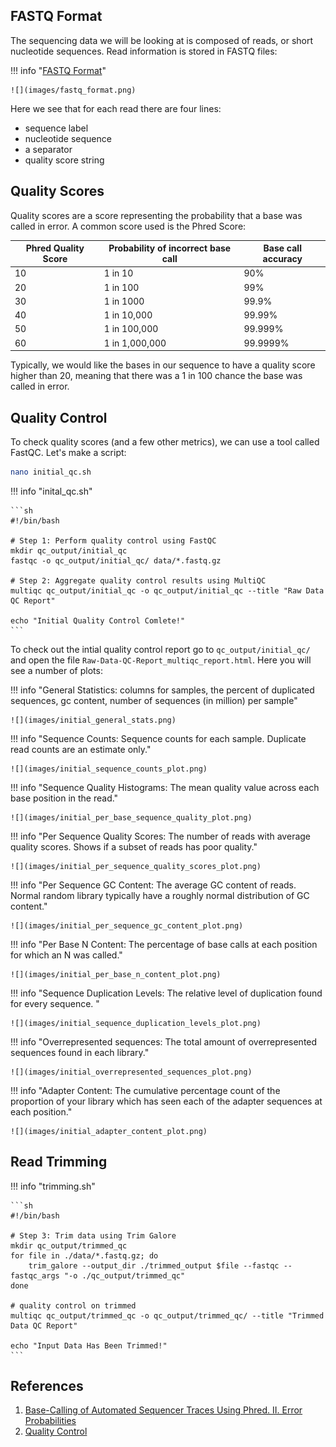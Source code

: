 ## FASTQ Format

The sequencing data we will be looking at is composed of reads, or short nucleotide sequences. Read information is stored in FASTQ files:

!!! info "[FASTQ Format](https://www.drive5.com/usearch/manual7/fastq_files.html)"

    ![](images/fastq_format.png)
   
   
Here we see that for each read there are four lines:

- sequence label
- nucleotide sequence
- a separator
- quality score string

## Quality Scores

Quality scores are a score representing the probability that a base was called in error. A common score used is the Phred Score:

|Phred Quality Score	|Probability of incorrect base call	|Base call accuracy|
|-|-|-|
|10	|1 in 10|	90%|
|20	|1 in 100|	99%|
|30	|1 in 1000|	99.9%|
|40	|1 in 10,000|	99.99%|
|50	|1 in 100,000|	99.999%|
|60	|1 in 1,000,000|	99.9999%|

Typically, we would like the bases in our sequence to have a quality score higher than 20, meaning that there was a 1 in 100 chance the base was called in error.

## Quality Control

To check quality scores (and a few other metrics), we can use a tool called FastQC. Let's make a script:

```sh
nano initial_qc.sh
```

!!! info "inital_qc.sh"

    ```sh
    #!/bin/bash
        
    # Step 1: Perform quality control using FastQC
    mkdir qc_output/initial_qc
    fastqc -o qc_output/initial_qc/ data/*.fastq.gz
        
    # Step 2: Aggregate quality control results using MultiQC
    multiqc qc_output/initial_qc -o qc_output/initial_qc --title "Raw Data QC Report"
        
    echo "Initial Quality Control Comlete!"
    ```

To check out the intial quality control report go to `qc_output/initial_qc/` and open the file `Raw-Data-QC-Report_multiqc_report.html`. Here you will see a number of plots:

!!! info "General Statistics: columns for samples, the percent of duplicated sequences, gc content, number of sequences (in million) per sample"

    ![](images/initial_general_stats.png)

!!! info "Sequence Counts: Sequence counts for each sample. Duplicate read counts are an estimate only."

    ![](images/initial_sequence_counts_plot.png)
    
!!! info "Sequence Quality Histograms: The mean quality value across each base position in the read."

    ![](images/initial_per_base_sequence_quality_plot.png)
    
!!! info "Per Sequence Quality Scores: The number of reads with average quality scores. Shows if a subset of reads has poor quality."

    ![](images/initial_per_sequence_quality_scores_plot.png)
    
!!! info "Per Sequence GC Content: The average GC content of reads. Normal random library typically have a roughly normal distribution of GC content."

    ![](images/initial_per_sequence_gc_content_plot.png)
    
!!! info "Per Base N Content: The percentage of base calls at each position for which an N was called."

    ![](images/initial_per_base_n_content_plot.png)
    
!!! info "Sequence Duplication Levels: The relative level of duplication found for every sequence. "

    ![](images/initial_sequence_duplication_levels_plot.png)

!!! info "Overrepresented sequences: The total amount of overrepresented sequences found in each library."

    ![](images/initial_overrepresented_sequences_plot.png)
    
!!! info "Adapter Content: The cumulative percentage count of the proportion of your library which has seen each of the adapter sequences at each position."

    ![](images/initial_adapter_content_plot.png)
    
  
## Read Trimming

!!! info "trimming.sh"

    ```sh
    #!/bin/bash
    
    # Step 3: Trim data using Trim Galore
    mkdir qc_output/trimmed_qc
    for file in ./data/*.fastq.gz; do
        trim_galore --output_dir ./trimmed_output $file --fastqc --fastqc_args "-o ./qc_output/trimmed_qc"
    done

    # quality control on trimmed
    multiqc qc_output/trimmed_qc -o qc_output/trimmed_qc/ --title "Trimmed Data QC Report" 
    
    echo "Input Data Has Been Trimmed!"
    ```
    
    
## References

1. [Base-Calling of Automated Sequencer Traces Using Phred. II. Error Probabilities](https://genome.cshlp.org/content/8/3/186.full)
2. [Quality Control](https://training.galaxyproject.org/training-material/topics/sequence-analysis/tutorials/quality-control/tutorial.html)
